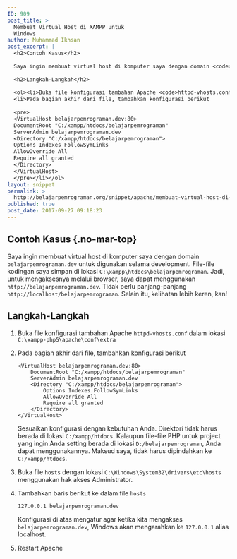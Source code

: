 ```yaml
---
ID: 909
post_title: >
  Membuat Virtual Host di XAMPP untuk
  Windows
author: Muhammad Ikhsan
post_excerpt: |
  <h2>Contoh Kasus</h2>
  
  Saya ingin membuat virtual host di komputer saya dengan domain <code>belajarpemrograman.dev</code> untuk digunakan selama development. File-file kodingan saya simpan di lokasi <code>C:\xampp\htdocs\belajarpemrograman</code>. Jadi, untuk mengaksesnya melalui browser, saya dapat menggunakan <code>http://belajarpemrograman.dev</code>. Tidak perlu panjang-panjang <code>http://localhost/belajarpemrograman</code>. Selain itu, kelihatan lebih keren, kan!
  
  <h2>Langkah-Langkah</h2>
  
  <ol><li>Buka file konfigurasi tambahan Apache <code>httpd-vhosts.conf</code> dalam lokasi <code>C:\xampp-php5\apache\conf\extra</code></li>
  <li>Pada bagian akhir dari file, tambahkan konfigurasi berikut
  
  <pre>
  <VirtualHost belajarpemrograman.dev:80>
  DocumentRoot "C:/xampp/htdocs/belajarpemrograman"
  ServerAdmin belajarpemrograman.dev
  <Directory "C:/xampp/htdocs/belajarpemrograman">
  Options Indexes FollowSymLinks
  AllowOverride All
  Require all granted
  </Directory>
  </VirtualHost>
  </pre></li></ol>
layout: snippet
permalink: >
  http://belajarpemrograman.org/snippet/apache/membuat-virtual-host-di-xampp-untuk-windows/
published: true
post_date: 2017-09-27 09:18:23
---
```

Contoh Kasus {.no-mar-top}
--------------------------

Saya ingin membuat virtual host di komputer saya dengan domain `belajarpemrograman.dev` untuk digunakan selama development. File-file kodingan saya simpan di lokasi `C:\xampp\htdocs\belajarpemrograman`. Jadi, untuk mengaksesnya melalui browser, saya dapat menggunakan `http://belajarpemrograman.dev`. Tidak perlu panjang-panjang `http://localhost/belajarpemrograman`. Selain itu, kelihatan lebih keren, kan!

Langkah-Langkah
---------------

1.  Buka file konfigurasi tambahan Apache `httpd-vhosts.conf` dalam lokasi `C:\xampp-php5\apache\conf\extra`
2.  Pada bagian akhir dari file, tambahkan konfigurasi berikut

    ```
    <VirtualHost belajarpemrograman.dev:80>
        DocumentRoot "C:/xampp/htdocs/belajarpemrograman"
        ServerAdmin belajarpemrograman.dev
        <Directory "C:/xampp/htdocs/belajarpemrograman">
            Options Indexes FollowSymLinks
            AllowOverride All
            Require all granted
        </Directory>
    </VirtualHost>
    ```

    Sesuaikan konfigurasi dengan kebutuhan Anda. Direktori tidak harus berada di lokasi `C:/xampp/htdocs`. Kalaupun file-file PHP untuk project yang ingin Anda setting berada di lokasi `D:/belajarpemrograman`, Anda dapat menggunakannya. Maksud saya, tidak harus dipindahkan ke `C:/xampp/htdocs`.

3.  Buka file `hosts` dengan lokasi `C:\Windows\System32\drivers\etc\hosts` menggunakan hak akses Administrator.
4.  Tambahkan baris berikut ke dalam file `hosts`

    ```
    127.0.0.1 belajarpemrograman.dev
    ```

    Konfigurasi di atas mengatur agar ketika kita mengakses `belajarpemrograman.dev`, Windows akan mengarahkan ke `127.0.0.1` alias localhost.

5.  Restart Apache